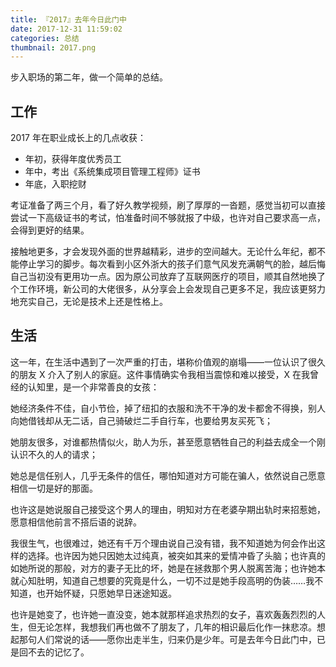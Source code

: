```yaml
---
title: 『2017』去年今日此门中
date: 2017-12-31 11:59:02
categories: 总结
thumbnail: 2017.png
---
```


步入职场的第二年，做一个简单的总结。

<!--more-->

## 工作

2017 年在职业成长上的几点收获：

- 年初，获得年度优秀员工
- 年中，考出《系统集成项目管理工程师》证书
- 年底，入职挖财

考证准备了两三个月，看了好久教学视频，刷了厚厚的一沓题，感觉当初可以直接尝试一下高级证书的考试，怕准备时间不够就报了中级，也许对自己要求高一点，会得到更好的结果。

接触地更多，才会发现外面的世界越精彩，进步的空间越大。无论什么年纪，都不能停止学习的脚步。每次看到小区外浙大的孩子们意气风发充满朝气的脸，越后悔自己当初没有更用功一点。因为原公司放弃了互联网医疗的项目，顺其自然地换了个工作环境，新公司的大佬很多，从分享会上会发现自己更多不足，我应该更努力地充实自己，无论是技术上还是性格上。

## 生活

这一年，在生活中遇到了一次严重的打击，堪称价值观的崩塌——一位认识了很久的朋友 X 介入了别人的家庭。这件事情确实令我相当震惊和难以接受，X 在我曾经的认知里，是一个非常善良的女孩：

她经济条件不佳，自小节俭，掉了纽扣的衣服和洗不干净的发卡都舍不得换，别人向她借钱却从无二话，自己骑破烂二手自行车，也要给男友买死飞；

她朋友很多，对谁都热情似火，助人为乐，甚至愿意牺牲自己的利益去成全一个刚认识不久的人的请求；

她总是信任别人，几乎无条件的信任，哪怕知道对方可能在骗人，依然说自己愿意相信一切是好的那面。

也许这是她说服自己接受这个男人的理由，明知对方在老婆孕期出轨时来招惹她，愿意相信他前言不搭后语的说辞。

我很生气，也很难过，她还有千万个理由说自己没有错，我不知道她为何会作出这样的选择。也许因为她只因她太过纯真，被突如其来的爱情冲昏了头脑；也许真的如她所说的那般，对方的妻子无比的坏，她是在拯救那个男人脱离苦海；也许她本就心知肚明，知道自己想要的究竟是什么，一切不过是她手段高明的伪装……我不知道，也开始怀疑，只愿她早日迷途知返。

也许是她变了，也许她一直没变，她本就那样追求热烈的女子，喜欢轰轰烈烈的人生，但无论怎样，我想我们再也做不了朋友了，几年的相识最后化作一抹悲凉。想起那句人们常说的话——愿你出走半生，归来仍是少年。可是去年今日此门中，已是回不去的记忆了。